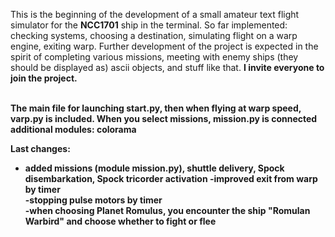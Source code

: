 

This is the beginning of the development of a small amateur text flight simulator for the <b>NCC1701</b> ship in the terminal. So far implemented: checking systems, choosing a destination, simulating flight on a warp engine, exiting warp. Further development of the project is expected in the spirit of completing various missions, meeting with enemy ships (they should be displayed as) ascii objects, and stuff like that. <b>I invite everyone to join the project.<b>

<br>The main file for launching start.py, then when flying at warp speed, varp.py is included. When you select missions, mission.py is connected
additional modules: colorama

<b>Last changes:</b><p>
- added missions (module mission.py), shuttle delivery, Spock disembarkation, Spock tricorder activation
-improved exit from warp by timer<br>
-stopping pulse motors by timer<br>
-when choosing Planet Romulus, you encounter the ship "Romulan Warbird" and choose whether to fight or flee<br>

<p>



